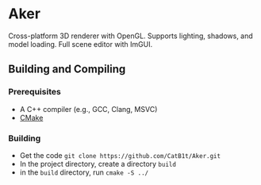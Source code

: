 # Aker
Cross-platform 3D renderer with OpenGL. Supports lighting, shadows, and model loading. Full scene editor
with ImGUI.

## Building and Compiling

### Prerequisites
- A C++ compiler (e.g., GCC, Clang, MSVC)
- [CMake](https://cmake.org/)

### Building
- Get the code `git clone https://github.com/CatB1t/Aker.git`
- In the project directory, create a directory `build` 
- in the `build` directory, run `cmake -S ../`
